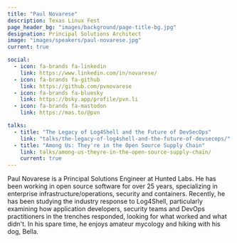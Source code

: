 ```yaml
---
title: "Paul Novarese"
description: Texas Linux Fest
page_header_bg: "images/background/page-title-bg.jpg"
designation: Principal Solutions Architect
image: "images/speakers/paul-novarese.jpg"
current: true

social:
  - icon: fa-brands fa-linkedin
    link: https://www.linkedin.com/in/novarese/
  - icon: fa-brands fa-github
    link: https://github.com/pvnovarese
  - icon: fa-brands fa-bluesky
    link: https://bsky.app/profile/pvn.li
  - icon: fa-brands fa-mastodon
    link: https://mas.to/@pvn

talks:
  - title: "The Legacy of Log4Shell and the Future of DevSecOps"
    link: "talks/the-legacy-of-log4shell-and-the-future-of-devsecops/"
  - title: "Among Us: They're in the Open Source Supply Chain"
    link: talks/among-us-theyre-in-the-open-source-supply-chain/
    current: true
---
```


Paul Novarese is a Principal Solutions Engineer at Hunted Labs.  He has been
working in open source software for over 25 years, specializing in enterprise
infrastructure/operations, security and containers.  Recently, he has been
studying the industry response to Log4Shell, particularly examining how
application developers, security teams and DevOps practitioners in the trenches
responded, looking for what worked and what didn't.  In his spare time, he
enjoys amateur mycology and hiking with his dog, Bella.
